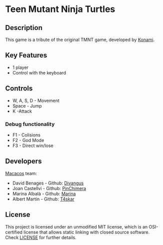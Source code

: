 # Teen Mutant Ninja Turtles

## Description

This game is a tribute of the original TMNT game, developed by [Konami](https://www.konami.com/en/).

## Key Features

 - 1 player
 - Control with the keyboard
 
## Controls

- W, A, S, D  - Movement
- Space - Jump
- K -Attack

### Debug functionality

- F1 - Colisions
- F2 - God Mode
- F3 - Direct win/lose

## Developers
[Macacos](https://github.com/Divangus/Macacos) team:

 - David Benages - Github: [Divangus](https://github.com/Divangus)
 - Joan Castellvi - Github: [PinChimera](https://github.com/PinChimera)
 - Marina Albalà - Github: [Marina](https://github.com/Vizalt)
 - Albert Martín - Github: [T4skar](https://github.com/T4skar)
 

## License

This project is licensed under an unmodified MIT license, which is an OSI-certified license that allows static linking with closed source software. Check [LICENSE](LICENSE) for further details.
